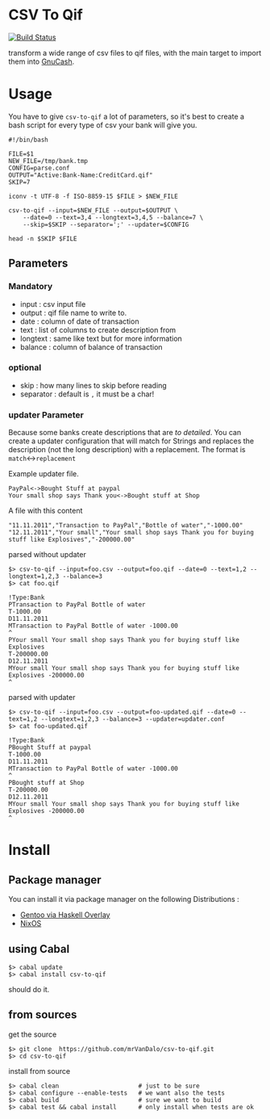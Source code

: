 # CSV To Qif

[![Build Status](https://travis-ci.org/mrVanDalo/csv-to-qif.svg?branch=master)](https://travis-ci.org/mrVanDalo/csv-to-qif)

transform a wide range of csv files to qif files, with the main target to import them into [GnuCash](http://www.gnucash.org/).

# Usage

You have to give `csv-to-qif` a lot of parameters, so it's best to create a bash script for every type of csv your bank will give you.

    #!/bin/bash
    
    FILE=$1
    NEW_FILE=/tmp/bank.tmp
    CONFIG=parse.conf
    OUTPUT="Active:Bank-Name:CreditCard.qif"
    SKIP=7
    
    iconv -t UTF-8 -f ISO-8859-15 $FILE > $NEW_FILE
    
    csv-to-qif --input=$NEW_FILE --output=$OUTPUT \
        --date=0 --text=3,4 --longtext=3,4,5 --balance=7 \
        --skip=$SKIP --separator=';' --updater=$CONFIG
    
    head -n $SKIP $FILE

## Parameters

### Mandatory

* input : csv input file
* output : qif file name to write to.
* date : column of date of transaction
* text : list of columns to create description from
* longtext : same like text but for more information
* balance : column of balance of transaction

### optional

* skip : how many lines to skip before reading
* separator : default is `,`  it must be a char!

### updater Parameter

Because some banks create descriptions that are _to detailed_.
You can create a updater configuration that will match for Strings and replaces the description (not the long description) with a replacement.
The format is `match`<->`replacement`

Example updater file.

    PayPal<->Bought Stuff at paypal
    Your small shop says Thank you<->Bought stuff at Shop

A file with this content

    "11.11.2011","Transaction to PayPal","Bottle of water","-1000.00"
    "12.11.2011","Your small","Your small shop says Thank you for buying stuff like Explosives","-200000.00"

parsed without updater

    $> csv-to-qif --input=foo.csv --output=foo.qif --date=0 --text=1,2 --longtext=1,2,3 --balance=3
    $> cat foo.qif

    !Type:Bank
    PTransaction to PayPal Bottle of water
    T-1000.00
    D11.11.2011
    MTransaction to PayPal Bottle of water -1000.00
    ^
    PYour small Your small shop says Thank you for buying stuff like Explosives
    T-200000.00
    D12.11.2011
    MYour small Your small shop says Thank you for buying stuff like Explosives -200000.00
    ^
parsed with updater

    $> csv-to-qif --input=foo.csv --output=foo-updated.qif --date=0 --text=1,2 --longtext=1,2,3 --balance=3 --updater=updater.conf
    $> cat foo-updated.qif

    !Type:Bank
    PBought Stuff at paypal
    T-1000.00
    D11.11.2011
    MTransaction to PayPal Bottle of water -1000.00
    ^
    PBought stuff at Shop
    T-200000.00
    D12.11.2011
    MYour small Your small shop says Thank you for buying stuff like Explosives -200000.00
    ^

    

# Install


## Package manager

You can install it via package manager on the following Distributions : 

* [Gentoo via Haskell Overlay](https://github.com/gentoo-haskell/gentoo-haskell)
* [NixOS](https://nixos.org/)

## using Cabal

    $> cabal update
    $> cabal install csv-to-qif

should do it.

## from sources

get the source

    $> git clone  https://github.com/mrVanDalo/csv-to-qif.git
    $> cd csv-to-qif

install from source

    $> cabal clean                      # just to be sure
    $> cabal configure --enable-tests   # we want also the tests
    $> cabal build                      # sure we want to build
    $> cabal test && cabal install      # only install when tests are ok



